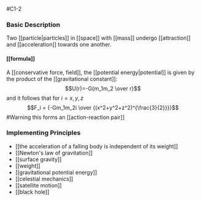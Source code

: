 #C1-2

### Basic Description
Two [[particle|particles]] in [[space]] with [[mass]] undergo [[attraction]] and [[acceleration]] towards one another.

#### [[formula]]
A [[conservative force, field]], the [[potential energy|potential]] is given by the product of the [[gravitational constant]]: $$U(r)=-G{m_1m_2 \over r}$$and it follows that for $i=x,y,z$ $$F_i = {-Gm_1m_2i \over {(x^2+y^2+z^2)^{\frac{3}{2}}}}$$ #Warning this forms an [[action-reaction pair]]


### Implementing Principles
- [[the acceleration of a falling body is independent of its weight]]
- [[Newton's law of gravitation]]
- [[surface gravity]]
- [[weight]]
- [[gravitational potential energy]]
- [[celestial mechanics]]
- [[satellite motion]]
- [[black hole]]
